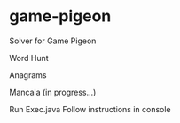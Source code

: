 # game-pigeon

Solver for Game Pigeon 

Word Hunt 

Anagrams

Mancala (in progress...)


Run Exec.java
Follow instructions in console
